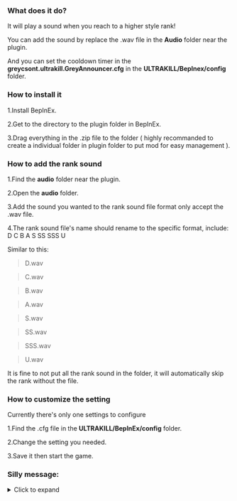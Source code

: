 ### What does it do?
It will play a sound when you reach to a higher style rank!

You can add the sound by replace the .wav file in the **Audio** folder near the plugin.

And you can set the cooldown timer in the **greycsont.ultrakill.GreyAnnouncer.cfg** in the **ULTRAKILL/BepInex/config** folder.

### How to install it
1.Install BepInEx.

2.Get to the directory to the plugin folder in BepInEx.

3.Drag everything in the .zip file to the folder ( highly recommanded to create a individual folder in plugin folder to put mod for easy management ).

### How to add the rank sound
1.Find the **audio** folder near the plugin.

2.Open the **audio** folder.

3.Add the sound you wanted to the rank sound file format only accept the .wav file.

4.The rank sound file's name should rename to the specific format, include: D C B A S SS SSS U

Similar to this:

>D.wav

>C.wav

>B.wav

>A.wav

>S.wav

>SS.wav

>SSS.wav

>U.wav

It is fine to not put all the rank sound in the folder, it will automatically skip the rank without the file.

### How to customize the setting
Currently there's only one settings to configure

1.Find the .cfg file in the **ULTRAKILL/BepInEx/config** folder.

2.Change the setting you needed.

3.Save it then start the game.

### Silly message:
<details>
<summary>Click to expand</summary>
Because the default rank is D so if we only patch the 

```csharp
AscendRank() // In the StyleHUD class in ULTRAKILL
```

 It can't announce the D-rank so I create a dogshit and patching it to a function that running in every single frame to check it

```csharp
[HarmonyPatch(typeof(StyleHUD), "UpdateMeter")]  // For D rank only
    public static class StyleHUDUpdateMeterPatch
    {
        private static bool previousWasZero = true;

        static void Postfix(StyleHUD __instance)
        {
            float currentMeter = GetCurrentMeter(__instance);
            bool currentIsNonZero = __instance.rankIndex == 0 && currentMeter > 0;

            if (previousWasZero && currentIsNonZero)
            {
                Announcer.PlaySound(0);
            }

            previousWasZero = __instance.rankIndex == 0 && currentMeter <= 0;
        }

        private static float GetCurrentMeter(StyleHUD instance)
        {
            return Traverse.Create(instance).Field("currentMeter").GetValue<float>();
        }
    }
```
The style meter can even be a negative number, the first frame is 0, then it's -0.16 somewhat when there's no style hud display ( main menu, respawn etc. ), that's why it's

```csharp
bool currentIsNonZero = __instance.rankIndex == 0 && currentMeter > 0
```

instead of

```csharp
bool currentIsNonZero = __instance.rankIndex == 0 && currentMeter != 0
```
</details>


